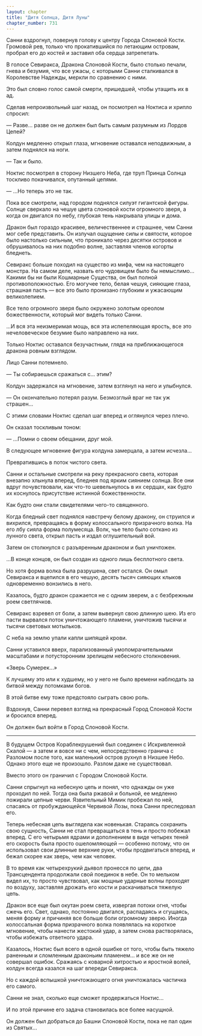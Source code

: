 ```yaml
---
layout: chapter
title: "Дитя Солнца, Дитя Луны"
chapter_number: 731
---
```


Санни вздрогнул, повернув голову к центру Города Слоновой Кости. Громовой рев, только что прокатившийся по летающим островам, пробрал его до костей и заставил оба сердца затрепетать.

В голосе Севиракса, Дракона Слоновой Кости, было столько печали, гнева и безумия, что все ужасы, с которыми Санни сталкивался в Королевстве Надежды, меркли по сравнению с ними.

Это был словно голос самой смерти, пришедшей, чтобы утащить их в ад.

Сделав непроизвольный шаг назад, он посмотрел на Ноктиса и хрипло спросил:

— Разве... разве он не должен был быть самым разумным из Лордов Цепей?

Колдун медленно открыл глаза, мгновение оставался неподвижным, а затем поднялся на ноги.

— Так и было.

Ноктис посмотрел в сторону Низшего Неба, где труп Принца Солнца тоскливо покачивался, опутанный цепями.

— ...Но теперь это не так.

Пока все смотрели, над городом поднялся силуэт гигантской фигуры. Солнце сверкало на чешуе цвета слоновой кости огромного зверя, а когда он двигался по небу, глубокая тень накрывала улицы и дома.

Дракон был гораздо красивее, величественнее и страшнее, чем Санни мог себе представить. Он излучал ощущение силы и святости, которое было настолько сильным, что проникало через десятки островов и обрушивалось на них подобно волне, заставляя членов когорты бледнеть.

Севиракс больше походил на существо из мифа, чем на настоящего монстра. На самом деле, назвать его чудовищем было бы немыслимо... Какими бы ни были Кошмарные Существа, он был полной противоположностью. Его могучее тело, белая чешуя, сияющие глаза, страшная пасть — все это было пронизано глубоким и ужасающим великолепием.

Все тело огромного зверя было окружено золотым ореолом божественности, который мог видеть только Санни.

...И вся эта неизмеримая мощь, вся эта испепеляющая ярость, все это нечеловеческое безумие было направлено на них.

Только Ноктис оставался безучастным, глядя на приближающегося дракона ровным взглядом.

Лицо Санни потемнело.

— Ты собираешься сражаться с... этим?

Колдун задержался на мгновение, затем взглянул на него и улыбнулся.

— Он окончательно потерял разум. Безмозглый враг не так уж страшен...

С этими словами Ноктис сделал шаг вперед и оглянулся через плечо.

Он сказал тоскливым тоном:

— ...Помни о своем обещании, друг мой.

В следующее мгновение фигура колдуна замерцала, а затем исчезла...

Превратившись в поток чистого света.

Санни и остальные смотрели на реку прекрасного света, которая внезапно хлынула вперед, бледнея под ярким сиянием солнца. Все они вдруг почувствовали, как что-то шевельнулось в их сердцах, как будто их коснулось присутствие истинной божественности.

Как будто они стали свидетелями чего-то священного.

Когда бледный свет поднялся навстречу белому дракону, он струился и вихрился, превращаясь в форму колоссального призрачного волка. На его лбу сияла форма полумесяца. Волк, чье тело было соткано из лунного света, открыл пасть и издал оглушительный вой.

Затем он столкнулся с разъяренным драконом и был уничтожен.

...В конце концов, он был создан из одного лишь бесплотного света.

Но хотя форма волка была разрушена, свет остался. Он омыл Севиракса и вцепился в его чешую, десять тысяч сияющих клыков одновременно вонзились в него.

Казалось, будто дракон сражается не с одним зверем, а с безбрежным роем светлячков.

Севиракс взревел от боли, а затем вывернул свою длинную шею. Из его пасти вырвался поток уничтожающего пламени, уничтожив тысячи и тысячи световых мотыльков.

С неба на землю упали капли шипящей крови.

Санни уставился вверх, парализованный умопомрачительными масштабами и потусторонним зрелищем небесного столкновения.

«Зверь Сумерек...»

К лучшему это или к худшему, но у него не было времени наблюдать за битвой между потомками богов.

В этой битве ему тоже предстояло сыграть свою роль.

Вздохнув, Санни перевел взгляд на прекрасный Город Слоновой Кости и бросился вперед.

Он должен был войти в Город Слоновой Кости.

***

В будущем Остров Кораблекрушений был соединен с Искривленной Скалой — а затем и вовсе ни с чем, непосредственно гранича с Разломом после того, как маленький остров рухнул в Низшее Небо. Однако этого еще не произошло. Разлом даже не существовал.

Вместо этого он граничил с Городом Слоновой Кости.

Санни спрыгнул на небесную цепь и понял, что однажды он уже проходил по ней. Тогда она была ржавой и больной, ее медленно пожирали цепные черви. Язвительный Мимик пробежал по ней, спасаясь от пробуждающейся Червивой Лозы, пока Санни преследовал его.

Теперь небесная цепь выглядела как новенькая. Стараясь сохранить свою сущность, Санни не стал превращаться в тень и просто побежал вперед. С его четырьмя ядрами и дополнением в виде четырех теней его скорость была просто ошеломляющей — особенно потому, что он использовал свои длинные верхние руки, чтобы продвигаться вперед, и бежал скорее как зверь, чем как человек.

В то время как четырехрукий дьявол пронесся по цепи, два Трансцендента продолжали свой поединок в небе. Он то мельком видел их, то просто чувствовал, как мощные ударные волны проходят по воздуху, заставляя дрожать его кости и раскачиваться тяжелую цепь.

Дракон все еще был окутан роем света, извергая потоки огня, чтобы сжечь его. Свет, однако, постоянно двигался, распадаясь и сгущаясь, меняя форму и причиняя все больше боли огромному зверю. Иногда колоссальная форма призрачного волка появлялась на короткое мгновение, чтобы нанести жестокий удар, а затем снова растворялась, чтобы избежать ответного удара.

Казалось, Ноктис был всего в одной ошибке от того, чтобы быть тяжело раненным и сломленным драконьим пламенем... и все же он не совершал ошибок. Сражаясь с коварной хитростью и яростной волей, колдун всегда казался на шаг впереди Севиракса.

Но с каждой вспышкой уничтожающего огня уничтожалась частичка его самого.

Санни не знал, сколько еще сможет продержаться Ноктис...

И по этой причине его задача становилась все более насущной.

Он должен был добраться до Башни Слоновой Кости, пока не пал один из Святых...